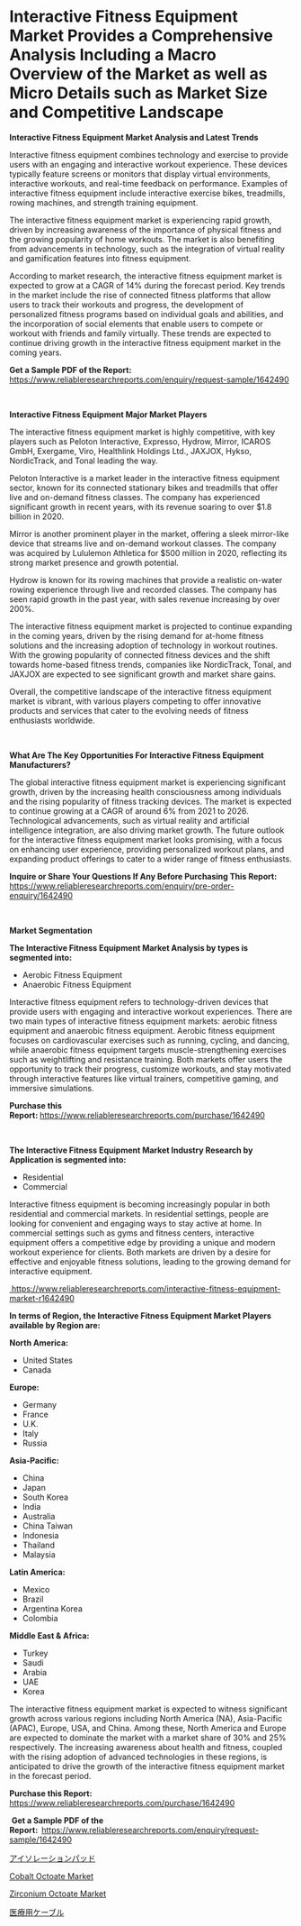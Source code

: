 <p><h1>Interactive Fitness Equipment Market Provides a Comprehensive Analysis Including a Macro Overview of the Market as well as Micro Details such as Market Size and Competitive Landscape</h1></p><p><strong>Interactive Fitness Equipment Market Analysis and Latest Trends</strong></p>
<p><p>Interactive fitness equipment combines technology and exercise to provide users with an engaging and interactive workout experience. These devices typically feature screens or monitors that display virtual environments, interactive workouts, and real-time feedback on performance. Examples of interactive fitness equipment include interactive exercise bikes, treadmills, rowing machines, and strength training equipment.</p><p>The interactive fitness equipment market is experiencing rapid growth, driven by increasing awareness of the importance of physical fitness and the growing popularity of home workouts. The market is also benefiting from advancements in technology, such as the integration of virtual reality and gamification features into fitness equipment.</p><p>According to market research, the interactive fitness equipment market is expected to grow at a CAGR of 14% during the forecast period. Key trends in the market include the rise of connected fitness platforms that allow users to track their workouts and progress, the development of personalized fitness programs based on individual goals and abilities, and the incorporation of social elements that enable users to compete or workout with friends and family virtually. These trends are expected to continue driving growth in the interactive fitness equipment market in the coming years.</p></p>
<p><strong>Get a Sample PDF of the Report:&nbsp;</strong> <a href="https://www.reliableresearchreports.com/enquiry/request-sample/1642490">https://www.reliableresearchreports.com/enquiry/request-sample/1642490</a></p>
<p>&nbsp;</p>
<p><strong>Interactive Fitness Equipment Major Market Players</strong></p>
<p><p>The interactive fitness equipment market is highly competitive, with key players such as Peloton Interactive, Expresso, Hydrow, Mirror, ICAROS GmbH, Exergame, Viro, Healthlink Holdings Ltd., JAXJOX, Hykso, NordicTrack, and Tonal leading the way.</p><p>Peloton Interactive is a market leader in the interactive fitness equipment sector, known for its connected stationary bikes and treadmills that offer live and on-demand fitness classes. The company has experienced significant growth in recent years, with its revenue soaring to over $1.8 billion in 2020.</p><p>Mirror is another prominent player in the market, offering a sleek mirror-like device that streams live and on-demand workout classes. The company was acquired by Lululemon Athletica for $500 million in 2020, reflecting its strong market presence and growth potential.</p><p>Hydrow is known for its rowing machines that provide a realistic on-water rowing experience through live and recorded classes. The company has seen rapid growth in the past year, with sales revenue increasing by over 200%.</p><p>The interactive fitness equipment market is projected to continue expanding in the coming years, driven by the rising demand for at-home fitness solutions and the increasing adoption of technology in workout routines. With the growing popularity of connected fitness devices and the shift towards home-based fitness trends, companies like NordicTrack, Tonal, and JAXJOX are expected to see significant growth and market share gains.</p><p>Overall, the competitive landscape of the interactive fitness equipment market is vibrant, with various players competing to offer innovative products and services that cater to the evolving needs of fitness enthusiasts worldwide.</p></p>
<p>&nbsp;</p>
<p><strong>What Are The Key Opportunities For Interactive Fitness Equipment Manufacturers?</strong></p>
<p><p>The global interactive fitness equipment market is experiencing significant growth, driven by the increasing health consciousness among individuals and the rising popularity of fitness tracking devices. The market is expected to continue growing at a CAGR of around 6% from 2021 to 2026. Technological advancements, such as virtual reality and artificial intelligence integration, are also driving market growth. The future outlook for the interactive fitness equipment market looks promising, with a focus on enhancing user experience, providing personalized workout plans, and expanding product offerings to cater to a wider range of fitness enthusiasts.</p></p>
<p><strong>Inquire or Share Your Questions If Any Before Purchasing This Report:</strong> <a href="https://www.reliableresearchreports.com/enquiry/pre-order-enquiry/1642490">https://www.reliableresearchreports.com/enquiry/pre-order-enquiry/1642490</a></p>
<p>&nbsp;</p>
<p><strong>Market Segmentation</strong></p>
<p><strong>The Interactive Fitness Equipment Market Analysis by types is segmented into:</strong></p>
<p><ul><li>Aerobic Fitness Equipment</li><li>Anaerobic Fitness Equipment</li></ul></p>
<p><p>Interactive fitness equipment refers to technology-driven devices that provide users with engaging and interactive workout experiences. There are two main types of interactive fitness equipment markets: aerobic fitness equipment and anaerobic fitness equipment. Aerobic fitness equipment focuses on cardiovascular exercises such as running, cycling, and dancing, while anaerobic fitness equipment targets muscle-strengthening exercises such as weightlifting and resistance training. Both markets offer users the opportunity to track their progress, customize workouts, and stay motivated through interactive features like virtual trainers, competitive gaming, and immersive simulations.</p></p>
<p><strong>Purchase this Report:&nbsp;</strong><a href="https://www.reliableresearchreports.com/purchase/1642490">https://www.reliableresearchreports.com/purchase/1642490</a></p>
<p>&nbsp;</p>
<p><strong>The Interactive Fitness Equipment Market Industry Research by Application is segmented into:</strong></p>
<p><ul><li>Residential</li><li>Commercial</li></ul></p>
<p><p>Interactive fitness equipment is becoming increasingly popular in both residential and commercial markets. In residential settings, people are looking for convenient and engaging ways to stay active at home. In commercial settings such as gyms and fitness centers, interactive equipment offers a competitive edge by providing a unique and modern workout experience for clients. Both markets are driven by a desire for effective and enjoyable fitness solutions, leading to the growing demand for interactive equipment.</p></p>
<p><a href="https://www.reliableresearchreports.com/interactive-fitness-equipment-market-r1642490">&nbsp;https://www.reliableresearchreports.com/interactive-fitness-equipment-market-r1642490</a></p>
<p><strong>In terms of Region, the Interactive Fitness Equipment Market Players available by Region are:</strong></p>
<p>
    <p> <strong> North America: </strong>
        <ul>
            <li>United States</li>
            <li>Canada</li>
        </ul>
        </p> 
    <p> <strong> Europe: </strong>
        <ul>
            <li>Germany</li>
            <li>France</li>
            <li>U.K.</li>
            <li>Italy</li>
            <li>Russia</li>
        </ul>
        </p> 
    <p> <strong> Asia-Pacific: </strong>
        <ul>
            <li>China</li>
            <li>Japan</li>
            <li>South Korea</li>
            <li>India</li>
            <li>Australia</li>
            <li>China Taiwan</li>
            <li>Indonesia</li>
            <li>Thailand</li>
            <li>Malaysia</li>
        </ul>
        </p> 
    <p> <strong> Latin America: </strong>
        <ul>
            <li>Mexico</li>
            <li>Brazil</li>
            <li>Argentina Korea</li>
            <li>Colombia</li>
        </ul>
        </p> 
    <p> <strong> Middle East & Africa: </strong>
        <ul>
            <li>Turkey</li>
            <li>Saudi</li>
            <li>Arabia</li>
            <li>UAE</li>
            <li>Korea</li>
        </ul>
    </p>
    </p>
<p><p>The interactive fitness equipment market is expected to witness significant growth across various regions including North America (NA), Asia-Pacific (APAC), Europe, USA, and China. Among these, North America and Europe are expected to dominate the market with a market share of 30% and 25% respectively. The increasing awareness about health and fitness, coupled with the rising adoption of advanced technologies in these regions, is anticipated to drive the growth of the interactive fitness equipment market in the forecast period.</p></p>
<p><strong>Purchase this Report: </strong><a href="https://www.reliableresearchreports.com/purchase/1642490">https://www.reliableresearchreports.com/purchase/1642490</a></p>
<p>&nbsp;<strong>Get a Sample PDF of the Report:&nbsp;&nbsp;</strong><a href="https://www.reliableresearchreports.com/enquiry/request-sample/1642490">https://www.reliableresearchreports.com/enquiry/request-sample/1642490</a></p>
<p><strong></strong></p>
<p><p><a href="https://github.com/pepo3k/Market-Research-Report-List-1/blob/main/250657437248.md">アイソレーションパッド</a></p><p><a href="https://issuu.com/reportprime-2/docs/cobalt-octoate-market-size-2030.pptx">Cobalt Octoate Market</a></p><p><a href="https://issuu.com/reportprime-2/docs/zirconium-octoate-market-size-2030.pptx">Zirconium Octoate Market</a></p><p><a href="https://github.com/nemesis2824/Market-Research-Report-List-1/blob/main/239234937249.md">医療用ケーブル</a></p></p>